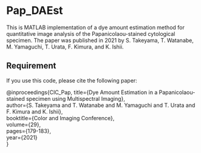 # Pap_DAEst
This is MATLAB implementation of a dye amount estimation method for quantitative image analysis of the Papanicolaou-stained cytological specimen. The paper was published in 2021 by S. Takeyama, T. Watanabe, M. Yamaguchi, T. Urata, F. Kimura, and K. Ishii.

## Requirement
If you use this code, please cite the following paper:

@inproceedings{CIC_Pap, 
  title={Dye Amount Estimation in a Papanicolaou-stained specimen using Multispectral Imaging},  
  author={S. Takeyama and T. Watanabe and M. Yamaguchi and T. Urata and F. Kimura and K. Ishii},  
  booktitle={Color and Imaging Conference},  
  volume={29},  
  pages={179-183},  
  year={2021}  
}
